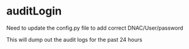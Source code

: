 # auditLogin

Need to update the config.py file to add correct DNAC/User/password

This will dump out the audit logs for the past 24 hours


